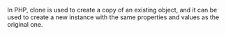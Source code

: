 In PHP, clone is used to create a copy of an existing object, and it can be used to create a new instance with the same properties and values as the original one.